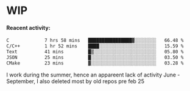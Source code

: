 # WIP

#### Reacent activity:
<!--START_SECTION:waka-->

```txt
C             7 hrs 58 mins   ████████████████▓░░░░░░░░   66.48 %
C/C++         1 hr 52 mins    ████░░░░░░░░░░░░░░░░░░░░░   15.59 %
Text          41 mins         █▒░░░░░░░░░░░░░░░░░░░░░░░   05.80 %
JSON          25 mins         █░░░░░░░░░░░░░░░░░░░░░░░░   03.50 %
CMake         23 mins         ▓░░░░░░░░░░░░░░░░░░░░░░░░   03.28 %
```

<!--END_SECTION:waka-->

I work during the summer, hence an appareent lack of activity June - September, I also deleted most by old repos pre feb 25
